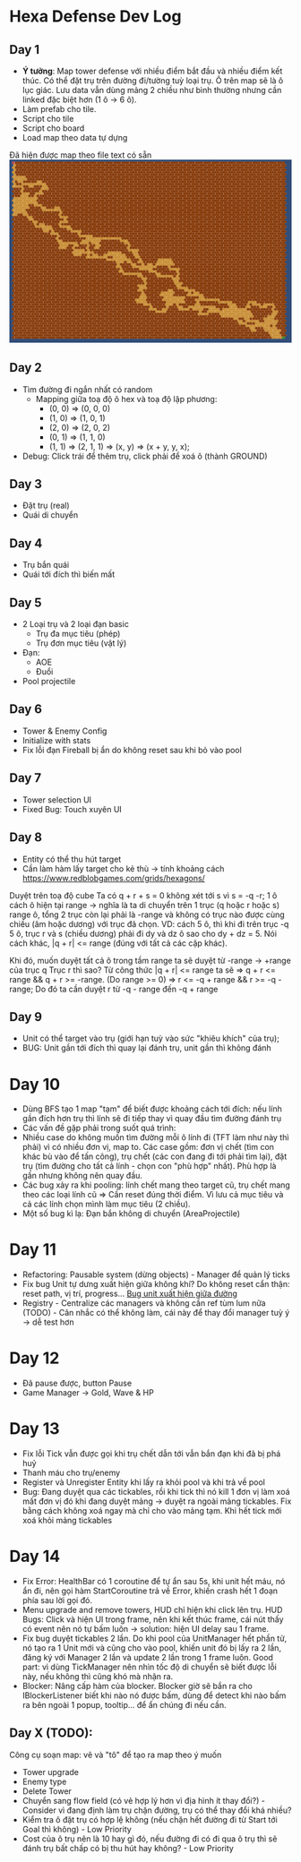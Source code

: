 # Hexa Defense Dev Log

## Day 1

- **Ý tưởng**: Map tower defense với nhiều điểm bắt đầu và nhiều điểm kết thúc. Có thể đặt trụ trên đường đi/tường tuỳ loại trụ. Ô trên map sẽ là ô lục giác. Lưu data vẫn dùng mảng 2 chiều như bình thường nhưng cần linked đặc biệt hơn (1 ô -> 6 ô).
- Làm prefab cho tile.
- Script cho tile
- Script cho board
- Load map theo data tự dựng

Đã hiện được map theo file text có sẵn
![Map Gen tạm](./day1_map_generated.png)

## Day 2 
- Tìm đường đi ngắn nhất có random 
    - Mapping giữa toạ độ ô hex và toạ độ lập phương: 
        - (0, 0) => (0, 0, 0)
        - (1, 0) => (1, 0, 1)
        - (2, 0) => (2, 0, 2)
        - (0, 1) => (1, 1, 0)
        - (1, 1) => (2, 1, 1)
        => (x, y) => (x + y, y, x);
- Debug: Click trái để thêm trụ, click phải để xoá ô (thành GROUND)
## Day 3
- Đặt trụ (real)
- Quái di chuyển
## Day 4
- Trụ bắn quái
- Quái tới đích thì biến mất
## Day 5
- 2 Loại trụ và 2 loại đạn basic
    - Trụ đa mục tiêu (phép)
    - Trụ đơn mục tiêu (vật lý)
- Đạn: 
    - AOE
    - Đuổi
- Pool projectile
## Day 6
- Tower & Enemy Config
- Initialize with stats
- Fix lỗi đạn Fireball bị ẩn do không reset sau khi bỏ vào pool
## Day 7
- Tower selection UI
- Fixed Bug: Touch xuyên UI

## Day 8
- Entity có thể thu hút target
- Cần làm hàm lấy target cho kẻ thù -> tính khoảng cách
https://www.redblobgames.com/grids/hexagons/

Duyệt trên toạ độ cube 
Ta có q + r + s = 0
không xét tới s vì s = -q -r;
1 ô cách ô hiện tại range -> nghĩa là ta di chuyển trên 1 trục (q hoặc r hoặc s) range ô, tổng 2 trục còn lại phải là -range và không có trục nào được cùng chiều (âm hoặc dương) với trục đã chọn.
VD: cách 5 ô, thì khi đi trên trục -q 5 ô, trục r và s (chiều dương) phải đi dy và dz ô sao cho dy + dz = 5. 
Nói cách khác, |q + r| <= range (đúng với tất cả các cặp khác).

Khi đó, muốn duyệt tất cả ô trong tầm range ta sẽ duyệt từ -range -> +range của trục q
Trục r thì sao? 
Từ công thức |q + r| <= range ta sẽ => q + r <= range && q + r >= -range. (Do range >= 0)
=> r <= -q + range && r >= -q - range;
Do đó ta cần duyệt r từ -q - range đến -q + range

## Day 9 
- Unit có thể target vào trụ (giới hạn tuỳ vào sức "khiêu khích" của trụ);
- BUG: Unit gần tới đích thì quay lại đánh trụ, unit gần thì không đánh

# Day 10
- Dùng BFS tạo 1 map "tạm" để biết được khoảng cách tới đích: nếu lính gần đích hơn trụ thì lính sẽ đi tiếp thay vì quay đầu tìm đường đánh trụ
- Các vấn đề gặp phải trong suốt quá trình:
 - Nhiều case do không muốn tìm đường mỗi ô lính đi (TFT làm như này thì phải) vì có nhiều đơn vị, map to. Các case gồm: đơn vị chết (tìm con khác bù vào để tấn công), trụ chết (các con đang đi tới phải tìm lại), đặt trụ (tìm đường cho tất cả lính - chọn con "phù hợp" nhất). Phù hợp là gần nhưng không nên quay đầu.
 - Các bug xảy ra khi pooling: lính chết mang theo target cũ, trụ chết mang theo các loại lính cũ => Cần reset đúng thời điểm. Vì lưu cả mục tiêu và cả các lính chọn mình làm mục tiêu (2 chiều).
 - Một số bug kì lạ: Đạn bắn không di chuyển (AreaProjectile)

# Day 11
- Refactoring: Pausable system (dừng objects) - Manager để quản lý ticks
- Fix bug Unit tự dưng xuất hiện giữa không khí? Do không reset cẩn thận: reset path, vị trí, progress...
[Bug unit xuất hiện giữa đường](./bug_reset_units.mp4)
- Registry - Centralize các managers và không cần ref tùm lum nữa (TODO) - Cân nhắc có thể không làm, cái này để thay đổi manager tuỳ ý -> dễ test hơn

# Day 12
- Đã pause được, button Pause
- Game Manager -> Gold, Wave & HP

# Day 13
- Fix lỗi Tick vẫn được gọi khi trụ chết dẫn tới vẫn bắn đạn khi đã bị phá huỷ
- Thanh máu cho trụ/enemy
- Register và Unregister Entity khi lấy ra khỏi pool và khi trả về pool
- Bug: Đang duyệt qua các tickables, rồi khi tick thì nó kill 1 đơn vị làm xoá mất đơn vị đó khi đang duyệt mảng -> duyệt ra ngoài mảng tickables. Fix bằng cách không xoá ngay mà chỉ cho vào mảng tạm. Khi hết tick mới xoá khỏi mảng tickables

# Day 14
- Fix Error: HealthBar có 1 coroutine để tự ẩn sau 5s, khi unit hết máu, nó ẩn đi, nên gọi hàm StartCoroutine trả về Error, khiến crash hết 1 đoạn phía sau lời gọi đó.
- Menu upgrade and remove towers, HUD chỉ hiện khi click lên trụ. HUD Bugs: Click và hiện UI trong frame, nên khi kết thúc frame, cái nút thấy có event nên nó tự bấm luôn -> solution: hiện UI delay sau 1 frame.
- Fix bug duyệt tickables 2 lần. Do khi pool của UnitManager hết phần tử, nó tạo ra 1 Unit mới và cũng cho vào pool, khiến unit đó bị lấy ra 2 lần, đăng ký với Manager 2 lần và update 2 lần trong 1 frame luôn. Good part: vì dùng TickManager nên nhìn tốc độ di chuyển sẽ biết được lỗi này, nếu không thì cũng khó mà nhận ra.
- Blocker: Nâng cấp hàm của blocker. Blocker giờ sẽ bắn ra cho IBlockerListener biết khi nào nó được bấm, dùng để detect khi nào bấm ra bên ngoài 1 popup, tooltip... để ẩn chúng đi nếu cần.


## Day X (TODO):
Công cụ soạn map: vẽ và "tô" để tạo ra map theo ý muốn
- Tower upgrade
- Enemy type
- Delete Tower
- Chuyển sang flow field (có vẻ hợp lý hơn vì địa hình ít thay đổi?) - Consider vì đang định làm trụ chặn đường, trụ có thể thay đổi khá nhiều?
- Kiểm tra ô đặt trụ có hợp lệ không (nếu chặn hết đường đi từ Start tới Goal thì không) - Low Priority
- Cost của ô trụ nên là 10 hay gì đó, nếu đường đi có đi qua ô trụ thì sẽ đánh trụ bất chấp có bị thu hút hay không? - Low Priority